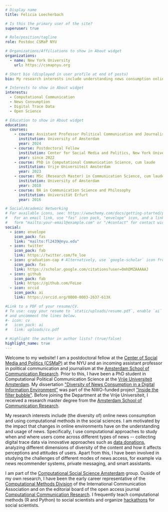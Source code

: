 ```yaml
---
# Display name
title: Felicia Loecherbach

# Is this the primary user of the site?
superuser: true

# Role/position/tagline
role: Postdoc CSMaP NYU

# Organizations/Affiliations to show in About widget
organizations:
  - name: New York University
    url: https://csmapnyu.org

# Short bio (displayed in user profile at end of posts)
bio: My research interests include understanding news consumption online making use of theories from political communication and journalism. I use computational methods to study digital trace data. Only publishing research and tools open source.

# Interests to show in About widget
interests:
  - Computational Communication
  - News Consumption
  - Digital Trace Data
  - Open Science

# Education to show in About widget
education:
  courses:
    - course: Assistant Professor Political Communication and Journalism
      institution: University of Amsterdam
      year: 2024
    - course: Postdoctoral Fellow
      institution: Center for Social Media and Politics, New York University
      year: since 2022
    - course: PhD in Computational Communication Science, cum laude
      institution: Vrije Universiteit Amsterdam
      year: 2023
    - course: MSc (Research Master) in Communication Science, cum laude
      institution: University of Amsterdam
      year: 2018
    - course: BA in Communication Science and Philosophy
      institution: Universität Erfurt
      year: 2016

# Social/Academic Networking
# For available icons, see: https://wowchemy.com/docs/getting-started/page-builder/#icons
#   For an email link, use "fas" icon pack, "envelope" icon, and a link in the
#   form "mailto:your-email@example.com" or "/#contact" for contact widget.
social:
  - icon: envelope
    icon_pack: fas
    link: "mailto:fl2439@nyu.edu"
  - icon: twitter
    icon_pack: fab
    link: https://twitter.com/fe_loe
  - icon: graduation-cap # Alternatively, use `google-scholar` icon from `ai` icon pack
    icon_pack: fas
    link: https://scholar.google.com/citations?user=OmhDMZAAAAAJ
  - icon: github
    icon_pack: fab
    link: https://github.com/FeLoe
  - icon: orcid
    icon_pack: ai
    link: https://orcid.org/0000-0003-2637-613X

#Link to a PDF of your resume/CV.
# To use: copy your resume to `static/uploads/resume.pdf`, enable `ai` icons in `params.toml`,
# and uncomment the lines below.
#- icon: cv
#   icon_pack: ai
#   link: uploads/cv.pdf

# Highlight the author in author lists? (true/false)
highlight_name: true
---
```


Welcome to my website! I am a postdoctoral fellow at the [Center of Social Media and Politics (CSMaP)](https://csmapnyu.org) at the NYU and an incoming assistant professor in political communication and journalism at the [Amsterdam School of Communication Research](https://ascor.uva.nl/content/research-groups/political-communication-journalism/political-communication-journalism.html). Prior to this, I have been a PhD student in Computational Political Communication Science at the [Vrije Universiteit Amsterdam](https://vu.nl/en/about-vu/faculties/faculty-of-social-sciences/more-about/research-communication-science). My dissertation ["Diversity of News Consumption in a Digital Information Environment"](https://research.vu.nl/en/publications/diversity-of-news-consumption-in-a-digital-information-environmen) was part of the NWO-funded project ["Inside the filter bubble"](http://ccs.amsterdam/projects/jeds-tracking-the-filter-bubble/). Before joining the Department at the Vrije Universiteit, I received a research master degree from the [Amsterdam School of Communication Research](https://ascor.uva.nl).

My research interests include (the diversity of) online news consumption and using computational methods in the social sciences. I am motivated by the impact that changes in online environments have on the understanding and usage of news. Specifically, I use computational approaches to study when and where users come across different types of news -- collecting digital trace data via innovative approaches such as [data donations](https://computationalcommunication.org/ccr/article/view/125), analyzing different dimensions of diversity of the content and how it affects perceptions and attitudes of users. Apart from this, I have been involved in studying the challenges of different modes of news access, for example via news recommender systems, private messaging, and smart assistants.

I am part of the [Computational Social Science Amsterdam](http://ccs.amsterdam) group. Ouside of my own research, I have been the early career representative of the [Computational Methods Division](https://www.icahdq.org/group/compmethds) of the International Communication Association and on the editorial board of the open access journal [Computational Communication Research](https://computationalcommunication.org/ccr). I frequently teach computational methods (R and Python) to social scientists and organize [hackathons](https://www.hackingcommsci.org) for social scientists.
